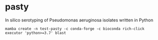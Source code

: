 # pasty
In silico serotyping of Pseudomonas aeruginosa isolates written in Python

```
mamba create -n test-pasty -c conda-forge -c bioconda rich-click executor 'python>=3.7' blast
```
